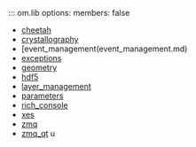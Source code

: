 ::: om.lib
    options:
      members: false

  * [cheetah](cheetah.md)
  * [crystallography](crystallography.md)
  * [event_management(event_management.md)
  * [exceptions](exceptions.md)
  * [geometry](geometry.md)
  * [hdf5](hdf5.md)
  * [layer_management](layer_management.md)
  * [parameters](parameters.md)
  * [rich_console](rich_console.md)
  * [xes](xes.md)
  * [zmq](zmq.md)
  * [zmq_qt](zmq_qt.md)
u